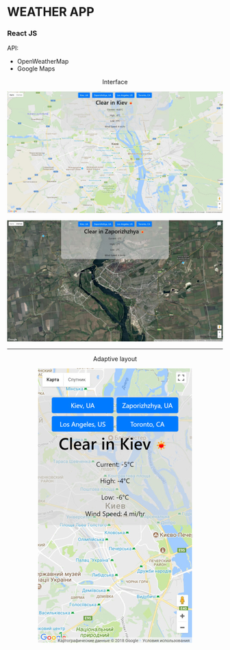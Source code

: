 # WEATHER APP

### React JS

API:
* OpenWeatherMap
* Google Maps

<p align="center">
	Interface
</p>

![Image of Interface1](Screenshots/Interface1.jpg)

![Image of Interface2](Screenshots/Interface2.jpg)

<hr>

<p align="center">
	Adaptive layout
</p>

<p align="center">
	<img src="Screenshots/Mobile.jpg" alt="Mobile">
</p>

